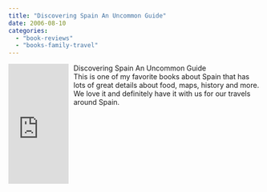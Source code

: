 ```yaml
---
title: "Discovering Spain An Uncommon Guide"
date: 2006-08-10
categories: 
  - "book-reviews"
  - "books-family-travel"
---
```


<iframe scrolling="no" frameborder="0" marginheight="0" marginwidth="0" src="http://rcm.amazon.com/e/cm?t=soultravelers-20&o=1&p=8&l=as1&asins=0679765697&fc1=000000&IS2=1&lt1=_blank&lc1=0000FF&bc1=000000&bg1=FFFFFF&f=ifr" style="width: 120px; height: 240px; margin-right: 10px; float: left; margin-bottom: 20px;"></iframe>

Discovering Spain An Uncommon Guide  
This is one of my favorite books about Spain that has lots of great details about food, maps, history and more. We love it and definitely have it with us for our travels around Spain.
